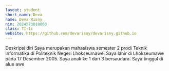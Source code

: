 ```yaml
---
layout: student
short_name: Deva
name: Deva Risny
nim: 2024573010060
class: TI-1c
website: https://github.com/devarisny/devarisny.github.io
---
```

Deskripsi diri Saya merupakan mahasiswa semester 2 prodi Teknik Informatika di Politeknik Negeri Lhokseumawe.
Saya lahir di Lhokseumawe pada 17 Desember 2005. Saya anak ke 1 dari 3 bersaudara. Saya tinggal di alue awe
